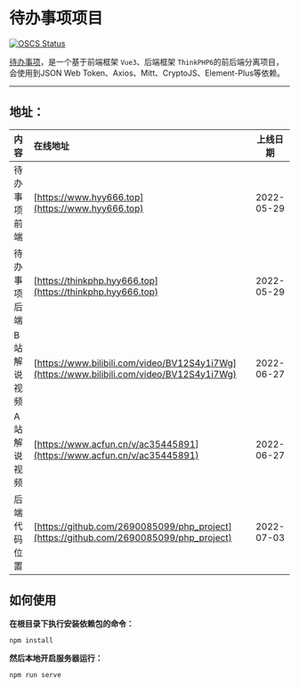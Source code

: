 # 待办事项项目

[![OSCS Status](https://www.oscs1024.com/platform/badge/2690085099/vue3_project.git.svg?size=small)](https://www.murphysec.com/dr/GS72CaR6phOHqup2wy)

<!--注意这里的网址最后不能加“/”，否则会有格式问题-->
[待办事项](https://www.hyy666.top)，是一个基于前端框架 `Vue3`、后端框架 `ThinkPHP6`的前后端分离项目，会使用到JSON Web Token、Axios、Mitt、CryptoJS、Element-Plus等依赖。

---

## 地址：

| 内容   |                                    在线地址                                            |  上线日期  |
| :----------- | :------------------------------------------------------------------------ | :----------: |
| 待办事项前端   | [https://www.hyy666.top](https://www.hyy666.top) | 2022-05-29 |
| 待办事项后端 | [https://thinkphp.hyy666.top](https://thinkphp.hyy666.top) | 2022-05-29 |
| B站解说视频 | [https://www.bilibili.com/video/BV12S4y1i7Wg](https://www.bilibili.com/video/BV12S4y1i7Wg) | 2022-06-27 |
| A站解说视频 | [https://www.acfun.cn/v/ac35445891](https://www.acfun.cn/v/ac35445891) | 2022-06-27 |
| 后端代码位置 | [https://github.com/2690085099/php_project](https://github.com/2690085099/php_project) | 2022-07-03 |

## 如何使用
**在根目录下执行安装依赖包的命令：**
```
npm install
```
**然后本地开启服务器运行：**
```
npm run serve
```